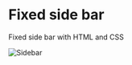 # Fixed side bar

Fixed side bar with HTML and CSS

![Sidebar](https://github.com/JosePedroSilva/WebDev-Resources/blob/master/CSS_gradients/img/gradient.png)